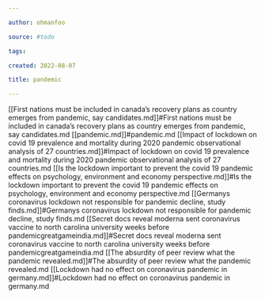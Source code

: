 ```yaml
---

author: ohmanfoo

source: #todo

tags: 

created: 2022-08-07

title: pandemic

---
```

[[First nations must be included in canada’s recovery plans as country emerges from pandemic, say candidates.md]]#First nations must be included in canada’s recovery plans as country emerges from pandemic, say candidates.md
[[pandemic.md]]#pandemic.md
[[Impact of lockdown on covid 19 prevalence and mortality during 2020 pandemic observational analysis of 27 countries.md]]#Impact of lockdown on covid 19 prevalence and mortality during 2020 pandemic observational analysis of 27 countries.md
[[Is the lockdown important to prevent the covid 19 pandemic effects on psychology, environment and economy perspective.md]]#Is the lockdown important to prevent the covid 19 pandemic effects on psychology, environment and economy perspective.md
[[Germanys coronavirus lockdown not responsible for pandemic decline, study finds.md]]#Germanys coronavirus lockdown not responsible for pandemic decline, study finds.md
[[Secret docs reveal moderna sent coronavirus vaccine to north carolina university weeks before pandemicgreatgameindia.md]]#Secret docs reveal moderna sent coronavirus vaccine to north carolina university weeks before pandemicgreatgameindia.md
[[The absurdity of peer review what the pandemic revealed.md]]#The absurdity of peer review what the pandemic revealed.md
[[Lockdown had no effect on coronavirus pandemic in germany.md]]#Lockdown had no effect on coronavirus pandemic in germany.md